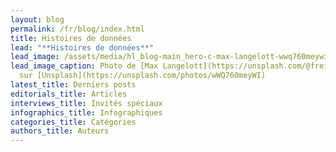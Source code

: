 ```yaml
---
layout: blog
permalink: /fr/blog/index.html
title: Histoires de données
lead: "**Histoires de données**"
lead_image: /assets/media/hl_blog-main_hero-c-max-langelott-wwq760meywi-unsplash-c.jpeg
lead_image_caption: Photo de [Max Langelott](https://unsplash.com/@freiburgermax)
  sur [Unsplash](https://unsplash.com/photos/wWQ760meyWI)
latest_title: Derniers posts
editorials_title: Articles
interviews_title: Invités spéciaux
infographics_title: Infographiques
categories_title: Catégories
authors_title: Auteurs
---
```

